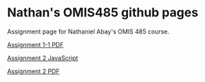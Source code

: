 # Nathan's OMIS485 github pages
Assignment page for Nathaniel Abay's OMIS 485 course.
<p class = "p"><a href="Assign1v2.pdf">Assignment 1-1 PDF</a></p> 
<p class = "p"><a href="rectangle.html">Assignment 2 JavaScript</a></p>
<p class = "p"><a href="Pics">Assignment 2 PDF</a></p>
